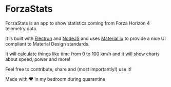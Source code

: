 # ForzaStats

ForzaStats is an app to show statistics coming from Forza Horizon 4 telemetry data.

It is built with [Electron](https://www.electronjs.org/) and [NodeJS](https://www.nodejs.org/) and uses [Material.io](https://material.io/) to provide a nice UI compliant to Material Design standards.

It will calculate things like time from 0 to 100 km/h and it will show charts about speed, power and more!

Feel free to contribute, share and (most importantly!) use it!

Made with :heart: in my bedroom during quarantine